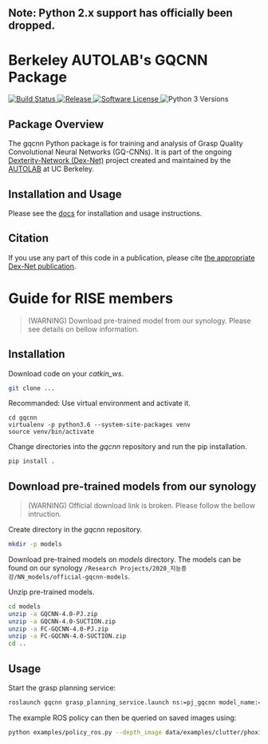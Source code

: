 ## Note: Python 2.x support has officially been dropped.

# Berkeley AUTOLAB's GQCNN Package
<p>
   <a href="https://travis-ci.org/BerkeleyAutomation/gqcnn/">
       <img alt="Build Status" src="https://travis-ci.org/BerkeleyAutomation/gqcnn.svg?branch=master">
   </a>
   <a href="https://github.com/BerkeleyAutomation/gqcnn/releases/latest">
       <img alt="Release" src="https://img.shields.io/github/release/BerkeleyAutomation/gqcnn.svg?style=flat">
   </a>
   <a href="https://github.com/BerkeleyAutomation/gqcnn/blob/master/LICENSE">
       <img alt="Software License" src="https://img.shields.io/badge/license-REGENTS-brightgreen.svg">
   </a>
   <a>
       <img alt="Python 3 Versions" src="https://img.shields.io/badge/python-3.5%20%7C%203.6%20%7C%203.7-yellow.svg">
   </a>
</p>

## Package Overview
The gqcnn Python package is for training and analysis of Grasp Quality Convolutional Neural Networks (GQ-CNNs). It is part of the ongoing [Dexterity-Network (Dex-Net)](https://berkeleyautomation.github.io/dex-net/) project created and maintained by the [AUTOLAB](https://autolab.berkeley.edu) at UC Berkeley.

## Installation and Usage
Please see the [docs](https://berkeleyautomation.github.io/gqcnn/) for installation and usage instructions.

## Citation
If you use any part of this code in a publication, please cite [the appropriate Dex-Net publication](https://berkeleyautomation.github.io/gqcnn/index.html#academic-use).

# Guide for RISE members
> (WARNING) Download pre-trained model from our synology. Please see details on bellow information. 
## Installation
Download code on your *catkin_ws*.
```bash
git clone ...
```

Recommanded: Use virtual environment and activate it.
```
cd gqcnn
virtualenv -p python3.6 --system-site-packages venv
source venv/bin/activate
```

Change directories into the *gqcnn* repository and run the pip installation.
```bash
pip install .
```

## Download pre-trained models from our synology
> (WARNING) Official download link is broken. Please follow the bellow intruction.

Create directory in the *gqcnn* repository.
```bash
mkdir -p models
```
Download pre-trained models on *models* directory. The models can be found on our synology `/Research Projects/2020_지능증강/NN_models/official-gqcnn-models`.

Unzip pre-trained models.
```bash
cd models
unzip -a GQCNN-4.0-PJ.zip
unzip -a GQCNN-4.0-SUCTION.zip
unzip -a FC-GQCNN-4.0-PJ.zip
unzip -a FC-GQCNN-4.0-SUCTION.zip
cd ..
```

## Usage
Start the grasp planning service:
```bash
roslaunch gqcnn grasp_planning_service.launch ns:=pj_gqcnn model_name:=FC-GQCNN-4.0-PJ fully_conv:=true
```

The example ROS policy can then be queried on saved images using:
```bash
python examples/policy_ros.py --depth_image data/examples/clutter/phoxi/fcgqcnn/depth_0.npy --segmask data/examples/clutter/phoxi/fcgqcnn/segmask_0.png --camera_intr data/calib/phoxi/phoxi.intr --namespace pj_gqcnn
```